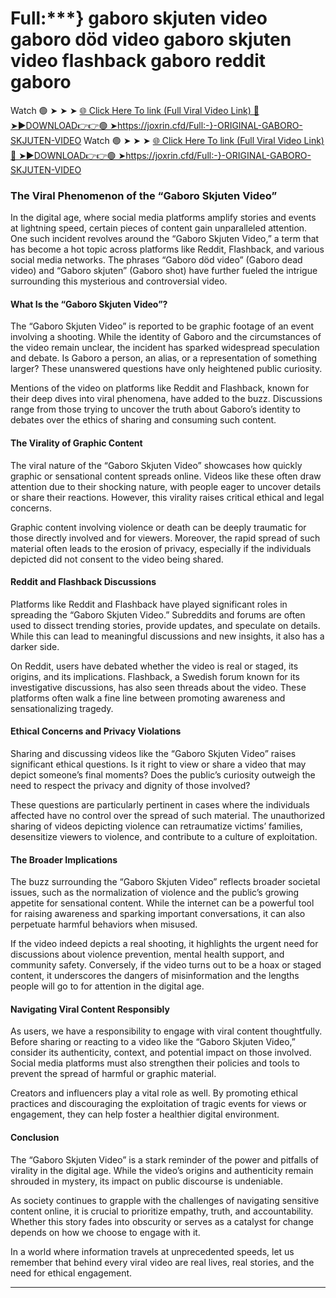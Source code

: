 # Full:***} gaboro skjuten video gaboro död video gaboro skjuten video flashback gaboro reddit gaboro

Watch 🟢 ➤ ➤ ➤ <a href="https://joxrin.cfd/Full:-}-ORIGINAL-GABORO-SKJUTEN-VIDEO"> 🌐 Click Here To link (Full Viral Video Link) 
🔴 ➤►DOWNLOAD👉👉🟢 ➤https://joxrin.cfd/Full:-}-ORIGINAL-GABORO-SKJUTEN-VIDEO
Watch 🟢 ➤ ➤ ➤ <a href="https://joxrin.cfd/Full:-}-ORIGINAL-GABORO-SKJUTEN-VIDEO"> 🌐 Click Here To link (Full Viral Video Link) 
🔴 ➤►DOWNLOAD👉👉🟢 ➤https://joxrin.cfd/Full:-}-ORIGINAL-GABORO-SKJUTEN-VIDEO

### The Viral Phenomenon of the “Gaboro Skjuten Video”  

In the digital age, where social media platforms amplify stories and events at lightning speed, certain pieces of content gain unparalleled attention. One such incident revolves around the “Gaboro Skjuten Video,” a term that has become a hot topic across platforms like Reddit, Flashback, and various social media networks. The phrases “Gaboro död video” (Gaboro dead video) and “Gaboro skjuten” (Gaboro shot) have further fueled the intrigue surrounding this mysterious and controversial video.  

#### What Is the “Gaboro Skjuten Video”?  

The “Gaboro Skjuten Video” is reported to be graphic footage of an event involving a shooting. While the identity of Gaboro and the circumstances of the video remain unclear, the incident has sparked widespread speculation and debate. Is Gaboro a person, an alias, or a representation of something larger? These unanswered questions have only heightened public curiosity.  

Mentions of the video on platforms like Reddit and Flashback, known for their deep dives into viral phenomena, have added to the buzz. Discussions range from those trying to uncover the truth about Gaboro’s identity to debates over the ethics of sharing and consuming such content.  

#### The Virality of Graphic Content  

The viral nature of the “Gaboro Skjuten Video” showcases how quickly graphic or sensational content spreads online. Videos like these often draw attention due to their shocking nature, with people eager to uncover details or share their reactions. However, this virality raises critical ethical and legal concerns.  

Graphic content involving violence or death can be deeply traumatic for those directly involved and for viewers. Moreover, the rapid spread of such material often leads to the erosion of privacy, especially if the individuals depicted did not consent to the video being shared.  

#### Reddit and Flashback Discussions  

Platforms like Reddit and Flashback have played significant roles in spreading the “Gaboro Skjuten Video.” Subreddits and forums are often used to dissect trending stories, provide updates, and speculate on details. While this can lead to meaningful discussions and new insights, it also has a darker side.  

On Reddit, users have debated whether the video is real or staged, its origins, and its implications. Flashback, a Swedish forum known for its investigative discussions, has also seen threads about the video. These platforms often walk a fine line between promoting awareness and sensationalizing tragedy.  

#### Ethical Concerns and Privacy Violations  

Sharing and discussing videos like the “Gaboro Skjuten Video” raises significant ethical questions. Is it right to view or share a video that may depict someone’s final moments? Does the public’s curiosity outweigh the need to respect the privacy and dignity of those involved?  

These questions are particularly pertinent in cases where the individuals affected have no control over the spread of such material. The unauthorized sharing of videos depicting violence can retraumatize victims’ families, desensitize viewers to violence, and contribute to a culture of exploitation.  

#### The Broader Implications  

The buzz surrounding the “Gaboro Skjuten Video” reflects broader societal issues, such as the normalization of violence and the public’s growing appetite for sensational content. While the internet can be a powerful tool for raising awareness and sparking important conversations, it can also perpetuate harmful behaviors when misused.  

If the video indeed depicts a real shooting, it highlights the urgent need for discussions about violence prevention, mental health support, and community safety. Conversely, if the video turns out to be a hoax or staged content, it underscores the dangers of misinformation and the lengths people will go to for attention in the digital age.  

#### Navigating Viral Content Responsibly  

As users, we have a responsibility to engage with viral content thoughtfully. Before sharing or reacting to a video like the “Gaboro Skjuten Video,” consider its authenticity, context, and potential impact on those involved. Social media platforms must also strengthen their policies and tools to prevent the spread of harmful or graphic material.  

Creators and influencers play a vital role as well. By promoting ethical practices and discouraging the exploitation of tragic events for views or engagement, they can help foster a healthier digital environment.  

#### Conclusion  

The “Gaboro Skjuten Video” is a stark reminder of the power and pitfalls of virality in the digital age. While the video’s origins and authenticity remain shrouded in mystery, its impact on public discourse is undeniable.  

As society continues to grapple with the challenges of navigating sensitive content online, it is crucial to prioritize empathy, truth, and accountability. Whether this story fades into obscurity or serves as a catalyst for change depends on how we choose to engage with it.  

In a world where information travels at unprecedented speeds, let us remember that behind every viral video are real lives, real stories, and the need for ethical engagement.  

---  

